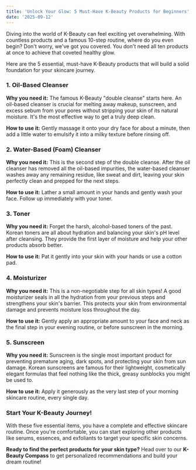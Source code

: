 ```yaml
---
title: 'Unlock Your Glow: 5 Must-Have K-Beauty Products for Beginners'
date: '2025-09-12'
---
```


Diving into the world of K-Beauty can feel exciting yet overwhelming. With countless products and a famous 10-step routine, where do you even begin? Don't worry, we've got you covered. You don't need all ten products at once to achieve that coveted healthy glow.

Here are the 5 essential, must-have K-Beauty products that will build a solid foundation for your skincare journey.

### 1. Oil-Based Cleanser

**Why you need it:** The famous K-Beauty "double cleanse" starts here. An oil-based cleanser is crucial for melting away makeup, sunscreen, and excess sebum from your pores without stripping your skin of its natural moisture. It's the most effective way to get a truly deep clean.

**How to use it:** Gently massage it onto your dry face for about a minute, then add a little water to emulsify it into a milky texture before rinsing off.

### 2. Water-Based (Foam) Cleanser

**Why you need it:** This is the second step of the double cleanse. After the oil cleanser has removed all the oil-based impurities, the water-based cleanser washes away any remaining residue, like sweat and dirt, leaving your skin perfectly clean and prepped for the next steps.

**How to use it:** Lather a small amount in your hands and gently wash your face. Follow up immediately with your toner.

### 3. Toner

**Why you need it:** Forget the harsh, alcohol-based toners of the past. Korean toners are all about hydration and balancing your skin's pH level after cleansing. They provide the first layer of moisture and help your other products absorb better.

**How to use it:** Pat it gently into your skin with your hands or use a cotton pad.

### 4. Moisturizer

**Why you need it:** This is a non-negotiable step for all skin types! A good moisturizer seals in all the hydration from your previous steps and strengthens your skin's barrier. This protects your skin from environmental damage and prevents moisture loss throughout the day.

**How to use it:** Gently apply an appropriate amount to your face and neck as the final step in your evening routine, or before sunscreen in the morning.

### 5. Sunscreen

**Why you need it:** Sunscreen is the single most important product for preventing premature aging, dark spots, and protecting your skin from sun damage. Korean sunscreens are famous for their lightweight, cosmetically elegant formulas that feel nothing like the thick, greasy sunblocks you might be used to.

**How to use it:** Apply it generously as the very last step of your morning skincare routine, every single day.

### Start Your K-Beauty Journey!

With these five essential items, you have a complete and effective skincare routine. Once you're comfortable, you can start exploring other products like serums, essences, and exfoliants to target your specific skin concerns.

**Ready to find the perfect products for your skin type?** Head over to our **K-Beauty Compass** to get personalized recommendations and build your dream routine!
